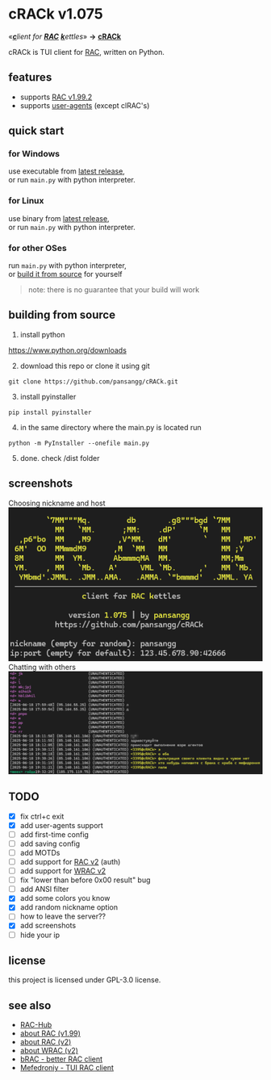 # cRACk v1.075
«_<ins>**c**</ins>lient for <ins>**RAC**</ins> <ins>**k**</ins>ettles_» **→** <ins>**cRACk**</ins>

cRACk is TUI client for [RAC](https://github.com/The-Stratosphere-Solutions/RAC-Hub), written on Python.


## features
- supports [RAC v1.99.2](https://github.com/The-Stratosphere-Solutions/RAC-Hub/blob/main/RACv1.99.md)
- supports [user-agents](https://github.com/MeexReay/bRAC/blob/main/docs/user_agents.md) (except clRAC's)

## quick start
### for Windows
use executable from [latest release](https://github.com/pansangg/cRACk/releases),\
or run `main.py` with python interpreter.

### for Linux
use binary from [latest release](https://github.com/pansangg/cRACk/releases),\
or run `main.py` with python interpreter.

### for other OSes
run `main.py` with python interpreter,\
or [build it from source](#building-from-source) for yourself
> note: there is no guarantee that your build will work

## building from source
1) install python

https://www.python.org/downloads

2) download this repo or clone it using git
```
git clone https://github.com/pansangg/cRACk.git
```
3) install pyinstaller
```
pip install pyinstaller
```
4) in the same directory where the main.py is located run
```
python -m PyInstaller --onefile main.py
```
5) done. check /dist folder

## screenshots
Choosing nickname and host
![ASCII art, choosing a nickname and host](img/hello.png)
Chatting with others
![Chatting with other people, user-agents](img/chat.png)

## TODO
- [x] fix ctrl+c exit
- [x] add user-agents support
- [ ] add first-time config
- [ ] add saving config
- [ ] add MOTDs
- [ ] add support for [RAC v2](https://github.com/The-Stratosphere-Solutions/RAC-Hub/blob/main/RACv2.md) (auth)
- [ ] add support for [WRAC v2](https://github.com/The-Stratosphere-Solutions/RAC-Hub/blob/main/WRAC.md)
- [ ] fix "lower than before 0x00 result" bug
- [ ] add ANSI filter
- [x] add some colors you know
- [x] add random nickname option
- [ ] how to leave the server??
- [x] add screenshots
- [ ] hide your ip

## license
this project is licensed under GPL-3.0 license.

## see also
- [RAC-Hub](https://github.com/The-Stratosphere-Solutions/RAC-Hub)
- [about RAC (v1.99)](https://github.com/The-Stratosphere-Solutions/RAC-Hub/blob/main/RACv1.99.md)
- [about RAC (v2)](https://github.com/The-Stratosphere-Solutions/RAC-Hub/blob/main/RACv2.md)
- [about WRAC (v2)](https://github.com/The-Stratosphere-Solutions/RAC-Hub/blob/main/WRAC.md)
- [bRAC - better RAC client](https://github.com/MeexReay/bRAC)
- [Mefedroniy - TUI RAC client](https://github.com/OctoBanon-Main/mefedroniy-client)